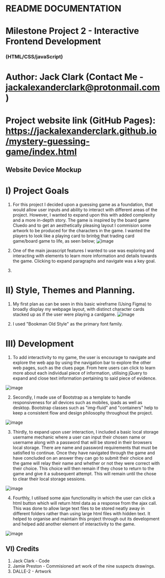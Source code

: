 # README DOCUMENTATION

# **Milestone Project 2 - Interactive Frontend Development**
###  (HTML/CSS/javaScript)
# Author: Jack Clark (Contact Me - jackalexanderclark@protonmail.com)

# Project website link (GitHub Pages): https://jackalexanderclark.github.io/mystery-guessing-game/index.html

## Website Device Mockup

# I) Project Goals

1. For this project I decided upon a guessing game as a foundation, that would allow user inputs and ability to interact with different areas of the project. However, I wanted to expand upon this with added complexity and a more in-depth story. The game is inspired by the board game Cluedo and to get an aesthetically pleasing layout I commision some artwork to be produced for the characters in the game. I wanted the players to look like a playing card to brinbg that trading card game/board game to life, as seen below; ![image](https://user-images.githubusercontent.com/97599832/212542303-b60b7be1-4f68-4a37-becc-c9d197ef0983.png)

2. One of the main javascript features I wanted to use was exploring and interacting with elements to learn more information and details towards the game. Clicking to expand paragraphs and navigate was a key goal.

3)

# II) Style, Themes and Planning.
1. My first plan as can be seen in this basic wireframe (Using Figma) to broadly display my webpage layout, with distinct character cards stacked up as if the user were playing a cardgame.
![image](https://user-images.githubusercontent.com/97599832/214305597-e1ce96c0-da73-454e-98bb-a566f293bab5.png)

2. I used "Bookman Old Style" as the primary font family.

# III) Development
1. To add interactivity to my game, the user is encourage to navigate and explore the web app by using the navigation bar to explore the other web pages, such as the clues page. From here users can click to learn more about each individual piece of information, utilising jQuery to expand and close text information pertaining to said piece of evidence.

![image](https://user-images.githubusercontent.com/97599832/214308815-8f1801be-2d3e-47d7-a2d1-394ee34d6ec9.png)

2. Secondly, I made use of Bootstrap as a template to handle responsiveness for all devices such as mobiles, ipads as well as desktop. Bootstrap classes such as "img-fluid" and "containers" help to keep a consistent flow and design philosophy throughout the project.

![image](https://user-images.githubusercontent.com/97599832/214308690-cb8c9eec-51de-425d-9d3e-dbaa3266a2d5.png)

3. Thirdly, to expand upon user interaction, I included a basic local storage username mechanic where a user can input their chosen name or username along with a password that will be stored in their browsers local storage. There are name and password requirements that must be satisfied to continue. Once they have navigated through the game and have concluded on an answer they can go to submit their choice and the game will relay their name and whether or not they were correct with their choice. This choice will then remain if they chose to return to the game and give it a subsequent attempt. This will remain until the chose to clear their local storage sessions.

![image](https://user-images.githubusercontent.com/97599832/214308337-df6d7914-ffa1-4ad0-87f3-581c6c88bbd9.png)

4. Fourthly, I utilised some ajax functionality in which the user can click a html button which will return html data as a response from the ajax call. This was done to allow large text files to be stored neatly away in different folders rather than using large html files with hidden text. It helped to organise and maintain this project through out its development and helped add another element of interactivity to the game.

![image](https://user-images.githubusercontent.com/97599832/214308934-2e2cc5f3-5ba2-4fb0-8359-e2f02304f197.png)

## VI) Credits
1. Jack Clark - Code 
2. Jamie Preston - Commisioned art work of the nine suspects drawings.
3. DALLE-2 - Artwork
